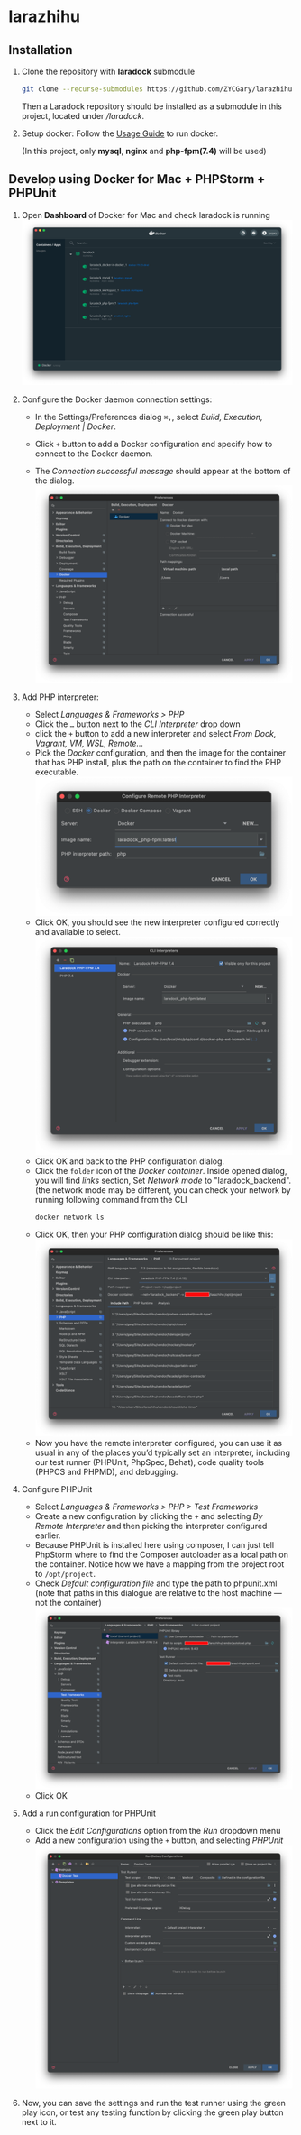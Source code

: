 # larazhihu

## Installation
1. Clone the repository with **laradock** submodule
    ```bash
    git clone --recurse-submodules https://github.com/ZYCGary/larazhihu
    ```
    Then a Laradock repository should be installed as a submodule in this project, located under */laradock*.

2. Setup docker: Follow the [Usage Guide](https://laradock.io/getting-started/#Usage) to run docker.

    (In this project, only **mysql**, **nginx** and **php-fpm(7.4)** will be used)
    
## Develop using Docker for Mac + PHPStorm + PHPUnit
1. Open **Dashboard** of Docker for Mac and check laradock is running
    ![Docker](resources/assets/images/readme/docker_dashborad.png)

2. Configure the Docker daemon connection settings:
    * In the Settings/Preferences dialog `⌘,`, select *Build, Execution, Deployment | Docker*.
    * Click `+` button to add a Docker configuration and specify how to connect to the Docker daemon.
    
    * The *Connection successful message* should appear at the bottom of the dialog.
    ![Docker config](resources/assets/images/readme/conf_docker.png)

3. Add PHP interpreter:
    * Select *Languages & Frameworks > PHP*
    * Click the `…` button next to the *CLI Interpreter* drop down
    * click the `+` button to add a new interpreter and select *From Dock, Vagrant, VM, WSL, Remote...*
    * Pick the *Docker* configuration, and then the image for the container that has PHP install, plus the path on the container to find the PHP executable.
    ![PHP config 1](resources/assets/images/readme/config_php_1.png)
    * Click OK, you should see the new interpreter configured correctly and available to select.
    ![PHP config 2](resources/assets/images/readme/config_php_2.png)
    * Click OK and back to the PHP configuration dialog.
    * Click the `folder` icon of the *Docker container*. Inside opened dialog, you will find *links* section, Set *Network mode* to "laradock_backend".
      (the network mode may be different, you can check your network by running following command from the CLI
      ```bash
      docker network ls
      ```
    * Click OK, then your PHP configuration dialog should be like this:
    ![PHP config 3](resources/assets/images/readme/config_php_3.png)
    * Now you have the remote interpreter configured, you can use it as usual in any of the places you’d typically set an interpreter, including our test runner (PHPUnit, PhpSpec, Behat), code quality tools (PHPCS and PHPMD), and debugging.    
4. Configure PHPUnit
    * Select *Languages & Frameworks > PHP > Test Frameworks*
    * Create a new configuration by clicking the `+` and selecting *By Remote Interpreter* and then picking the interpreter configured earlier.
    * Because PHPUnit is installed here using composer, I can just tell PhpStorm where to find the Composer autoloader as a local path on the container. Notice how we have a mapping from the project root to `/opt/project`.
    * Check *Default configuration file* and type the path to phpunit.xml (note that paths in this dialogue are relative to the host machine — not the container)
    ![PHPUnit config](resources/assets/images/readme/config_phpunit.png)
    * Click OK
    
5. Add a run configuration for PHPUnit
    * Click the *Edit Configurations* option from the *Run* dropdown menu
    * Add a new configuration using the `+` button, and selecting *PHPUnit*
    ![Run config](resources/assets/images/readme/config_run.png)
6. Now, you can save the settings and run the test runner using the green play icon, or test any testing function by clicking the green play button next to it.



